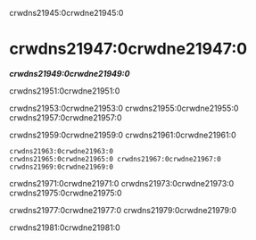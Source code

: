 crwdns21945:0crwdne21945:0
# crwdns21947:0crwdne21947:0

***crwdns21949:0crwdne21949:0***

crwdns21951:0crwdne21951:0

crwdns21953:0crwdne21953:0 crwdns21955:0crwdne21955:0 crwdns21957:0crwdne21957:0

crwdns21959:0crwdne21959:0 crwdns21961:0crwdne21961:0

```{figure} ../figures/project-design.jpg
crwdns21963:0crwdne21963:0 
crwdns21965:0crwdne21965:0 crwdns21967:0crwdne21967:0 crwdns21969:0crwdne21969:0
```
crwdns21971:0crwdne21971:0 crwdns21973:0crwdne21973:0 crwdns21975:0crwdne21975:0

crwdns21977:0crwdne21977:0 crwdns21979:0crwdne21979:0

crwdns21981:0crwdne21981:0
